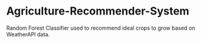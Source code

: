 # Agriculture-Recommender-System
Random Forest Classifier used to recommend ideal crops to grow based on WeatherAPI data.
